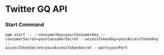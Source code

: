 # Twitter GQ API
  ### Start Command
    npm start -- --consumerKey=yourConsumerKey --consumerSecret=yourConsumerSecret --accessTokenKey=yourAccessTokenKey -- 
    accessTokenSecret=yourAccessTokenSecret --port=yourPort
